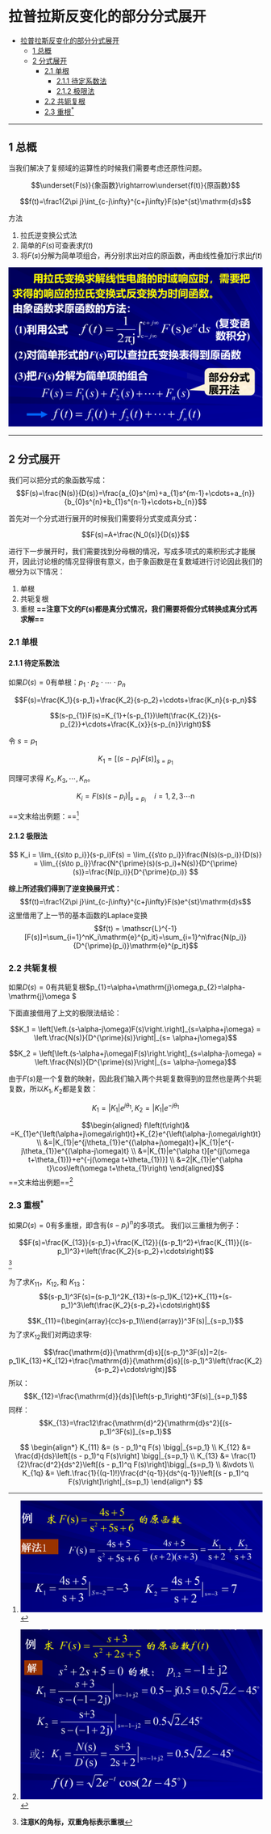 # 拉普拉斯反变化的部分分式展开
<!-- @import "[TOC]" {cmd="toc" depthFrom=1 depthTo=6 orderedList=false} -->

<!-- code_chunk_output -->

- [拉普拉斯反变化的部分分式展开](#拉普拉斯反变化的部分分式展开)
  - [1 总概](#1-总概)
  - [2 分式展开](#2-分式展开)
    - [2.1 单根](#21-单根)
      - [2.1.1 待定系数法](#211-待定系数法)
      - [2.1.2 极限法](#212-极限法)
    - [2.2 共轭复根](#22-共轭复根)
    - [2.3 重根$^\ast$](#23-重根ast)

<!-- /code_chunk_output -->

---

## 1 总概

当我们解决了复频域的运算性的时候我们需要考虑还原性问题。

$$\underset{F(s)}{象函数}\rightarrow\underset{f(t)}{原函数}$$

$$f(t)=\frac1{2\pi j}\int_{c-j\infty}^{c+j\infty}F(s)e^{st}\mathrm{d}s$$

方法
1. 拉氏逆变换公式法
2. 简单的$F(s)$可查表求$f(t)$
3. 将$F(s)$分解为简单项组合，再分别求出对应的原函数，再由线性叠加行求出$f(t)$

![Alt text](image-1.png)

---

## 2 分式展开

我们可以把分式的象函数写成：
$$F(s)=\frac{N(s)}{D(s)}=\frac{a_{0}s^{m}+a_{1}s^{m-1}+\cdots+a_{n}}{b_{0}s^{n}+b_{1}s^{n-1}+\cdots+b_{n}}$$

首先对一个分式进行展开的时候我们需要将分式变成真分式：

$$F(s)=A+\frac{N_0(s)}{D(s)}$$

进行下一步展开时，我们需要找到分母根的情况，写成多项式的乘积形式才能展开，因此讨论根的情况显得很有意义，由于象函数是在复数域进行讨论因此我们的根分为以下情况：

1. 单根
2. 共轭复根
3. 重根
**==注意下文的$F(s)$都是真分式情况，我们需要将假分式转换成真分式再求解==**

### 2.1 单根 

#### 2.1.1 待定系数法

如果$D(s)=0$有单根：$p_{1}\cdot p_{2}\cdot\cdots\cdot p_{n}$

$$F(s)=\frac{K_1}{s-p_1}+\frac{K_2}{s-p_2}+\cdots+\frac{K_n}{s-p_n}$$


$$(s-p_{1})F(s)=K_{1}+(s-p_{1})\left(\frac{K_{2}}{s-p_{2}}+\cdots+\frac{K_{x}}{s-p_{n}}\right)$$

$\text{令 }s=p_{1}$

$$K_{1}=\left[\left(s-p_{1}\right)F(s)\right]_{s=p_1}$$

$\text{同理可求得 }K_2,K_3,\cdots,K_n。$

$$K_i=F(s)(s-p_i)\bigg|_{s=p_i}\quad i=1,2,3\cdots\text{n}$$


==文末给出例题：==[^单根例题]
#### 2.1.2 极限法



$$
K_i = \lim_{{s\to p_i}}(s-p_i)F(s) = \lim_{{s\to p_i}}\frac{N(s)(s-p_i)}{D(s)} = \lim_{{s\to p_i}}\frac{N^{\prime}(s)(s-p_i)+N(s)}{D^{\prime}(s)}=\frac{N(p_i)}{D^{\prime}(p_i)}
$$


**综上所述我们得到了逆变换展开式：**
$$f(t)=\frac1{2\pi j}\int_{c-j\infty}^{c+j\infty}F(s)e^{st}\mathrm{d}s$$
这里借用了上一节的基本函数的Laplace变换
$$f(t) = \mathscr{L}^{-1}[F(s)]=\sum_{i=1}^nK_i\mathrm{e}^{p_it}=\sum_{i=1}^n\frac{N(p_i)}{D^{\prime}(p_i)}\mathrm{e}^{p_it}$$

### 2.2 共轭复根

如果$D(s)=0$有共轭复根$p_{1}=\alpha+\mathrm{j}\omega,p_{2}=\alpha-\mathrm{j}\omega $

下面直接借用了上文的极限法结论：

$$K_1 = \left[\left.(s-\alpha-j\omega)F(s)\right.\right]_{s=\alpha+j\omega} = \left.\frac{N(s)}{D^{\prime}(s)}\right|_{s= \alpha+j\omega}$$

$$K_2 = \left[\left.(s-\alpha+j\omega)F(s)\right.\right]_{s=\alpha-j\omega} = \left.\frac{N(s)}{D^{\prime}(s)}\right|_{s= \alpha-j\omega}$$

由于$F(s)$是一个复数的映射，因此我们输入两个共轭复数得到的显然也是两个共轭复数，所以$K_1,K_2$都是复数：

$$K_1 = |K_1|e^{j\theta_1},K_2 = |K_1|e^{-j\theta_1}$$


$$\begin{aligned}
f\left(t\right)& =K_{1}e^{\left(\alpha+j\omega\right)t}+K_{2}e^{\left(\alpha-j\omega\right)t}  \\
&=|K_{1}|e^{j\theta_{1}}e^{(\alpha+j\omega)t}+|K_{1}|e^{-j\theta_{1}}e^{(\alpha-j\omega)t} \\
&=|K_{1}|e^{\alpha t}[e^{j(\omega t+\theta_{1})}+e^{-j(\omega t+\theta_{1})}] \\
&=2|K_{1}|e^{\alpha t}\cos\left(\omega t+\theta_{1}\right)
\end{aligned}$$
==文末给出例题==[^重根例题]

### 2.3 重根$^\ast$ 

如果$D(s)=0$有多重根，即含有$(s-p_i)^n$的多项式。
我们以三重根为例子：


$$F(s)=\frac{K_{13}}{s-p_1}+\frac{K_{12}}{(s-p_1)^2}+\frac{K_{11}}{(s-p_1)^3}+\left(\frac{K_2}{s-p_2}+\cdots\right)$$[^2]

为了求$K_{11}， K_{12},\text{和 }K_{13}$：
$$(s-p_1)^3F(s)=(s-p_1)^2K_{13}+(s-p_1)K_{12}+K_{11}+(s-p_1)^3\left(\frac{K_2}{s-p_2}+\cdots\right)$$

$$K_{11}=(\begin{array}{cc}s-p_1\\\end{array})^3F(s)|_{s=p_1}$$
为了求$K_{12}$我们对两边求导:

$$\frac{\mathrm{d}}{\mathrm{d}s}[(s-p_1)^3F(s)]=2(s-p_1)K_{13}+K_{12}+\frac{\mathrm{d}}{\mathrm{d}s}[(s-p_1)^3\left(\frac{K_2}{s-p_2}+\cdots\right)]$$
所以：
$$K_{12}=\frac{\mathrm{d}}{ds}[\left(s-p_1\right)^3F(s)]_{s=p_1}$$
同样：
$$K_{13}=\frac12\frac{\mathrm{d}^2}{\mathrm{d}s^2}[(s-p_1)^3F(s)]_{s=p_1}$$



$$
\begin{align*}
K_{11} &= (s - p_1)^q F(s) \bigg|_{s=p_1} \\
K_{12} &= \frac{d}{ds}\left[(s - p_1)^q F(s)\right] \bigg|_{s=p_1} \\
K_{13} &= \frac{1}{2}\frac{d^2}{ds^2}\left[(s - p_1)^q F(s)\right]\bigg|_{s=p_1} \\
&\vdots \\
K_{1q} &= \left.\frac{1}{(q-1)!}\frac{d^{q-1}}{ds^{q-1}}\left[(s - p_1)^q F(s)\right]\right|_{s=p_1}
\end{align*}
$$




[^2]:**注意K的角标，双重角标表示重根**
[^单根例题]:![Alt text](image-3.png)
[^重根例题]:![Alt text](image-2.png)
